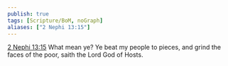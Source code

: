```yaml
---
publish: true
tags: [Scripture/BoM, noGraph]
aliases: ["2 Nephi 13:15"]
---
```

[2 Nephi 13:15](https://churchofjesuschrist.org/study/scriptures/bofm/2-ne/13?lang=eng&id=p15#p15) What mean ye? Ye beat my people to pieces, and grind the faces of the poor, saith the Lord God of Hosts.
